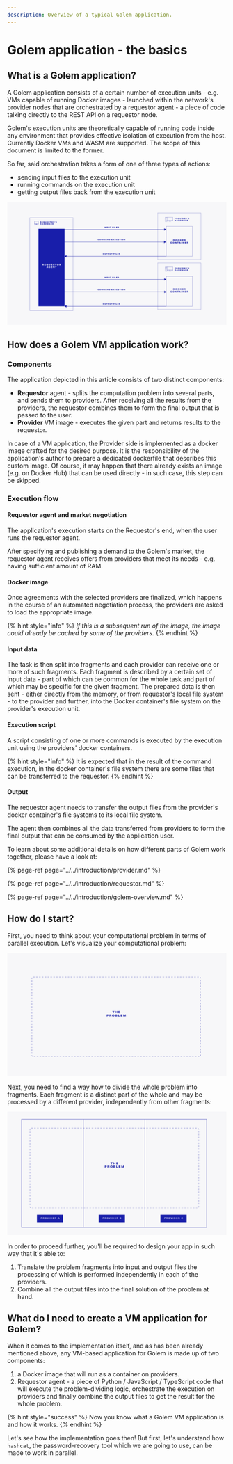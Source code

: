 ```yaml
---
description: Overview of a typical Golem application.
---
```


# Golem application - the basics

## What is a Golem application?

A Golem application consists of a certain number of execution units - e.g. VMs capable of running Docker images - launched within the network's provider nodes that are orchestrated by a requestor agent - a piece of code talking directly to the REST API on a requestor node.

Golem's execution units are theoretically capable of running code inside any environment that provides effective isolation of execution from the host. Currently Docker VMs and WASM are supported. The scope of this document is limited to the former.

So far, said orchestration takes a form of one of three types of actions: 

* sending input files to the execution unit
* running commands on the execution unit
* getting output files back from the execution unit

![](../../.gitbook/assets/tutorial-05.jpg)

## How does a Golem VM application work?

### Components

The application depicted in this article consists of two distinct components:

* **Requestor** agent - splits the computation problem into several parts, and sends them to providers. After receiving all the results from the providers, the requestor combines them to form the final output that is passed to the user.
* **Provider** VM image - executes the given part and returns results to the requestor.

In case of a VM application, the Provider side is implemented as a docker image crafted for the desired purpose. It is the responsibility of the application's author to prepare a dedicated dockerfile that describes this custom image. Of course, it may happen that there already exists an image \(e.g. on Docker Hub\) that can be used directly - in such case, this step can be skipped.

### Execution flow

#### Requestor agent and market negotiation

The application's execution starts on the Requestor's end, when the user runs the requestor agent.

After specifying and publishing a demand to the Golem's market, the requestor agent receives offers from providers that meet its needs - e.g. having sufficient amount of RAM.

#### Docker image

Once agreements with the selected providers are finalized, which happens in the course of an automated negotiation process, the providers are asked to load the appropriate image. 

{% hint style="info" %}
_If this is a subsequent run of the image, the image could already be cached by some of the providers._
{% endhint %}

#### Input data

The task is then split into fragments and each provider can receive one or more of such fragments. Each fragment is described by a certain set of input data - part of which can be common for the whole task and part of which may be specific for the given fragment. The prepared data is then sent - either directly from the memory, or from requestor's local file system - to the provider and further, into the Docker container's file system on the provider's execution unit.

#### Execution script

A script consisting of one or more commands is executed by the execution unit using the providers' docker containers.

{% hint style="info" %}
It is expected that in the result of the command execution, in the docker container's file system there are some files that can be transferred to the requestor.
{% endhint %}

#### Output

The requestor agent needs to transfer the output files from the provider's docker container's file systems to its local file system.

The agent then combines all the data transferred from providers to form the final output that can be consumed by the application user.

To learn about some additional details on how different parts of Golem work together, please have a look at:

{% page-ref page="../../introduction/provider.md" %}

{% page-ref page="../../introduction/requestor.md" %}

{% page-ref page="../../introduction/golem-overview.md" %}

## How do I start?

First, you need to think about your computational problem in terms of parallel execution. Let's visualize your computational problem:

![](../../.gitbook/assets/tutorial-01.jpg)

Next, you need to find a way how to divide the whole problem into fragments. Each fragment is a distinct part of the whole and may be processed by a different provider, independently from other fragments:

![](../../.gitbook/assets/tutorial-02.jpg)

In order to proceed further, you'll be required to design your app in such way that it's able to:

1. Translate the problem fragments into input and output files the processing of which is performed independently in each of the providers.
2. Combine all the output files into the final solution of the problem at hand.

## What do I need to create a VM application for Golem?

When it comes to the implementation itself, and as has been already mentioned above, any VM-based application for Golem is made up of two components:

1. a Docker image that will run as a container on providers.
2. Requestor agent - a piece of Python / JavaScript / TypeScript code that will execute the problem-dividing logic, orchestrate the execution on providers and finally combine the output files to get the result for the whole problem.

{% hint style="success" %}
Now you know what a Golem VM application is and how it works. 
{% endhint %}

Let's see how the implementation goes then! But first, let's understand how `hashcat`, the password-recovery tool which we are going to use, can be made to work in parallel.


